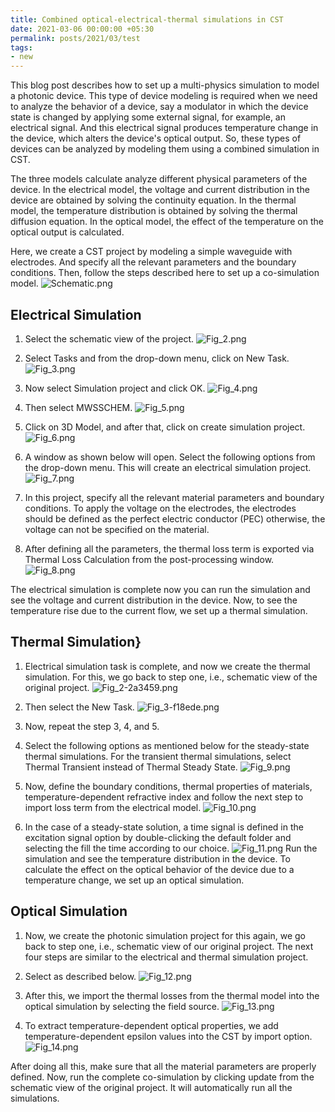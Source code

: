 ```yaml
---
title: Combined optical-electrical-thermal simulations in CST
date: 2021-03-06 00:00:00 +05:30
permalink: posts/2021/03/test
tags:
- new
---
```


This blog post describes how to set up a multi-physics simulation to model a photonic device. This type of device modeling is required when we need to analyze the behavior of a device, say a modulator in which the device state is changed by applying some external signal, for example, an electrical signal. And this electrical signal produces temperature change in the device, which alters the device's optical output. So, these types of devices can be analyzed by modeling them using a combined simulation in CST. 

The three models calculate analyze different physical parameters of the device. In the electrical model, the voltage and current distribution in the device are obtained by solving the continuity equation. In the thermal model, the temperature distribution is obtained by solving the thermal diffusion equation. In the optical model, the effect of the temperature on the optical output is calculated.

Here, we create a CST project by modeling a simple waveguide with electrodes. And specify all the relevant parameters and the boundary conditions. Then, follow the steps described here to set up a co-simulation model.
![Schematic.png](/uploads/Schematic.png)

## Electrical Simulation
1. Select the schematic view of the project.
![Fig_2.png](/uploads/Fig_2.png)

2. Select Tasks and from the drop-down menu, click on New Task.
![Fig_3.png](/uploads/Fig_3.png)

3. Now select Simulation project and click OK.
![Fig_4.png](/uploads/Fig_4.png)

4. Then select MWSSCHEM.
![Fig_5.png](/uploads/Fig_5.png)

5. Click on 3D Model, and after that, click on create simulation project.
![Fig_6.png](/uploads/Fig_6.png)

6. A window as shown below will open. Select the following options from the drop-down menu. This will create an electrical simulation project.
![Fig_7.png](/uploads/Fig_7.png)

7. In this project, specify all the relevant material parameters and boundary conditions. To apply the voltage on the electrodes, the electrodes should be defined as the perfect electric conductor (PEC) otherwise, the voltage can not be specified on the material. 

8. After defining all the parameters, the thermal loss term is exported via Thermal Loss Calculation from the post-processing window.
![Fig_8.png](/uploads/Fig_8.png)

The electrical simulation is complete now you can run the simulation and see the voltage and current distribution in the device. Now, to see the temperature rise due to the current flow, we set up a thermal simulation. 

## Thermal Simulation}
1. Electrical simulation task is complete, and now we create the thermal simulation. For this, we go back to step one, i.e., schematic view of the original project.
![Fig_2-2a3459.png](/uploads/Fig_2-2a3459.png)

2. Then select the New Task.
![Fig_3-f18ede.png](/uploads/Fig_3-f18ede.png)

3. Now, repeat the step 3, 4, and 5. 

4. Select the following options as mentioned below for the steady-state thermal simulations. For the transient thermal simulations, select Thermal Transient instead of Thermal Steady State.
![Fig_9.png](/uploads/Fig_9.png)

5. Now, define the boundary conditions, thermal properties of materials, temperature-dependent refractive index and follow the next step to import loss term from the electrical model.
![Fig_10.png](/uploads/Fig_10.png)

6. In the case of a steady-state solution, a time signal is defined in the excitation signal option by double-clicking the default folder and selecting the fill the time according to our choice.
![Fig_11.png](/uploads/Fig_11.png)
Run the simulation and see the temperature distribution in the device. To calculate the effect on the optical behavior of the device due to a temperature change, we set up an optical simulation. 

## Optical Simulation
1. Now, we create the photonic simulation project for this again, we go back to step one, i.e., schematic view of our original project. The next four steps are similar to the electrical and thermal simulation project.
15. Select as described below. 
![Fig_12.png](/uploads/Fig_12.png)

2. After this, we import the thermal losses from the thermal model into the optical simulation by selecting the field source.
![Fig_13.png](/uploads/Fig_13.png)

3. To extract temperature-dependent optical properties, we add temperature-dependent epsilon values into the CST by import option.
![Fig_14.png](/uploads/Fig_14.png)

After doing all this, make sure that all the material parameters are properly defined. Now, run the complete co-simulation by clicking update from the schematic view of the original project. It will automatically run all the simulations.



